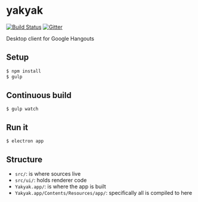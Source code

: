 yakyak
======

[![Build Status](https://travis-ci.org/yakyak/yakyak.svg)](https://travis-ci.org/yakyak/yakyak) [![Gitter](https://d378bf3rn661mp.cloudfront.net/gitter.svg)](https://gitter.im/yakyak/yakyak)

Desktop client for Google Hangouts

## Setup

```bash
$ npm install
$ gulp
```

## Continuous build

```
$ gulp watch
```

## Run it

```
$ electron app
```

## Structure

- `src/`: is where sources live
- `src/ui/`: holds renderer code
- `Yakyak.app/`: is where the app is built
- `Yakyak.app/Contents/Resources/app/`: specifically all is compiled to here

